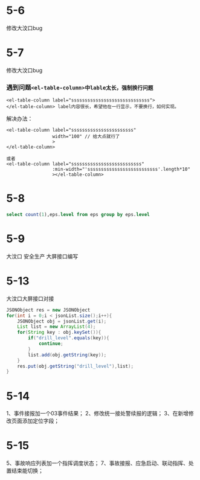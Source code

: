 # 5-6

修改大汶口bug

# 5-7

修改大汶口bug

### 遇到问题`<el-table-column>中lable太长，强制换行问题`

~~~vue
<el-table-column label="sssssssssssssssssssssssssssss">
</el-table-column> label内容很长，希望他在一行显示，不要换行，如何实现。
~~~

解决办法：

~~~vue
<el-table-column label="sssssssssssssssssssssss"
                 width="100" // 给大点就行了
                 >
</el-table-column>

或者
<el-table-column label="ssssssssssssssssssssssssss" 
                 :min-width="'ssssssssssssssssssssssssss'.length*10"
                 ></el-table-column>
~~~

# 5-8

~~~sql
select count(1),eps.level from eps group by eps.level
~~~

# 5-9

大汶口 安全生产 大屏接口编写



# 5-13

大汶口大屏接口对接

~~~java
JSONObject res = new JSONObject
for(int i = 0;i < jsonList.size();i++){
    JSONObject obj = jsonList.get(i);
    List list = new ArrayList(4);
    for(String key : obj.keySet()){
        if("drill_level".equals(key)){
            continue;
        }
        list.add(obj.getString(key));
    }
    res.put(obj.getString("drill_level"),list);
}
~~~

# 5-14

1、事件接报加一个03事件结果；
2、修改统一接处警续报的逻辑；
3、在新增修改页面添加定位字段；

# 5-15

5、事故响应列表加一个指挥调度状态；
7、事故接报、应急启动、联动指挥、处置结束能切换；
